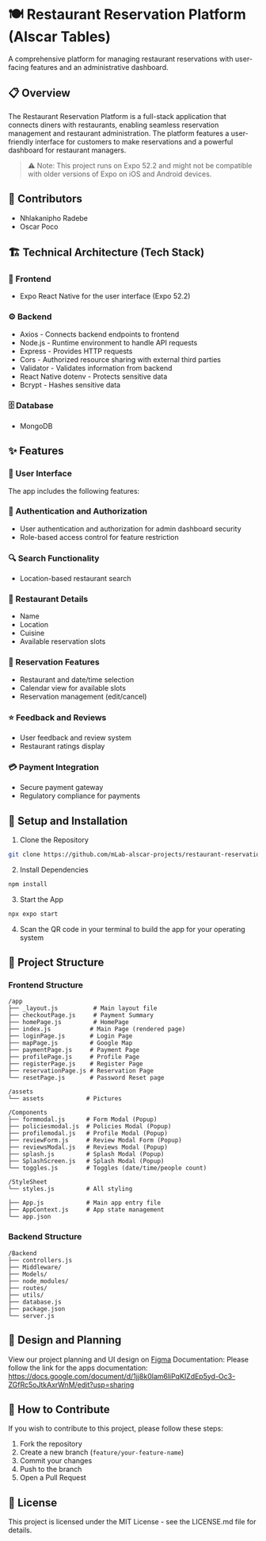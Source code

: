 # 🍽️ Restaurant Reservation Platform (Alscar Tables)
A comprehensive platform for managing restaurant reservations with user-facing features and an administrative dashboard.

## 📋 Overview
The Restaurant Reservation Platform is a full-stack application that connects diners with restaurants, enabling seamless reservation management and restaurant administration. The platform features a user-friendly interface for customers to make reservations and a powerful dashboard for restaurant managers.

> ⚠️ Note: This project runs on Expo 52.2 and might not be compatible with older versions of Expo on iOS and Android devices.

## 👥 Contributors
- Nhlakanipho Radebe
- Oscar Poco

## 🏗️ Technical Architecture (Tech Stack)

### 🎨 Frontend
- Expo React Native for the user interface (Expo 52.2) 

### ⚙️ Backend
- Axios - Connects backend endpoints to frontend
- Node.js - Runtime environment to handle API requests
- Express - Provides HTTP requests 
- Cors - Authorized resource sharing with external third parties
- Validator - Validates information from backend
- React Native dotenv - Protects sensitive data 
- Bcrypt - Hashes sensitive data

### 🗄️ Database
- MongoDB

## ✨ Features

### 🎯 User Interface
The app includes the following features:

### 🔐 Authentication and Authorization
- User authentication and authorization for admin dashboard security
- Role-based access control for feature restriction

### 🔍 Search Functionality
- Location-based restaurant search

### 📝 Restaurant Details
- Name
- Location
- Cuisine
- Available reservation slots

### 📅 Reservation Features
- Restaurant and date/time selection
- Calendar view for available slots
- Reservation management (edit/cancel)

### ⭐ Feedback and Reviews
- User feedback and review system
- Restaurant ratings display

### 💳 Payment Integration
- Secure payment gateway
- Regulatory compliance for payments

## 🚀 Setup and Installation

1. Clone the Repository
```bash
git clone https://github.com/mLab-alscar-projects/restaurant-reservation-app.git
```

2. Install Dependencies
```bash
npm install
```

3. Start the App
```bash
npx expo start
```

4. Scan the QR code in your terminal to build the app for your operating system

## 📁 Project Structure

### Frontend Structure
```
/app
├── _layout.js          # Main layout file
├── checkoutPage.js     # Payment Summary
├── homePage.js         # HomePage
├── index.js           # Main Page (rendered page)
├── loginPage.js       # Login Page
├── mapPage.js         # Google Map
├── paymentPage.js     # Payment Page
├── profilePage.js     # Profile Page
├── registerPage.js    # Register Page
├── reservationPage.js # Reservation Page
└── resetPage.js       # Password Reset page

/assets
└── assets            # Pictures

/Components
├── formmodal.js      # Form Modal (Popup)
├── policiesmodal.js  # Policies Modal (Popup)
├── profilemodal.js   # Profile Modal (Popup)
├── reviewForm.js     # Review Modal Form (Popup)
├── reviewsModal.js   # Reviews Modal (Popup)
├── splash.js         # Splash Modal (Popup)
├── SplashScreen.js   # Splash Modal (Popup)
└── toggles.js        # Toggles (date/time/people count)

/StyleSheet
└── styles.js         # All styling

├── App.js            # Main app entry file
├── AppContext.js     # App state management
└── app.json
```

### Backend Structure
```
/Backend
├── controllers.js
├── Middleware/
├── Models/
├── node_modules/
├── routes/
├── utils/
├── database.js
├── package.json
└── server.js
```

## 🎨 Design and Planning
View our project planning and UI design on [Figma](https://www.figma.com/design/0aCptNX42sHpO0gMLrJA2N/Untitled?node-id=0-1&p=f&t=f56gpA7pfeEcg55D-0)
Documentation: Please follow the link for the apps documentation: https://docs.google.com/document/d/1jj8k0lam6liPqKIZdEp5yd-Oc3-ZGfRc5oJtkAxrWnM/edit?usp=sharing

## 🤝 How to Contribute
If you wish to contribute to this project, please follow these steps:

1. Fork the repository
2. Create a new branch (`feature/your-feature-name`)
3. Commit your changes
4. Push to the branch
5. Open a Pull Request

## 📄 License
This project is licensed under the MIT License - see the LICENSE.md file for details.

   
  
